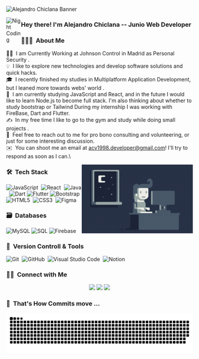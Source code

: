 ![Alejandro Chiclana Banner](https://imgur.com/WpwTCDe)

<img alt="Night Coding" src="./assets/Hand%20Wave.gif" width='40' align="left"/><h3 align="left">Hey there! I'm Alejandro Chiclana -- Junio Web Developer </h3>

<!-- ## 👋 &nbsp;Hey there! I'm Alejandro Chiclana - Junior Web Developer-->

### 👨🏻‍💻 &nbsp;About Me

👨‍💻 &nbsp;I am Currently Working at Johnson Control in Madrid as Personal Security .\
💡 &nbsp;I like to explore new technologies and develop software solutions and quick hacks.\
🎓 &nbsp;I recently finished my studies in Multiplatform Application Development, but I leaned more towards webs' world .\
🌱 &nbsp;I am currently studying JavaScript and React, and in the future I would like to learn Node.js to become full stack. I'm also thinking about whether to study bootstrap or Tailwind 
During my internship I was working with FireBase, Dart and Flutter.\
✍️ &nbsp;In my free time I like to go to the gym and study while doing small projects .\
💬 &nbsp;Feel free to reach out to me for pro bono consulting and volunteering, or just for some interesting discussion.\
✉️ &nbsp;You can shoot me an email at acv1998.developer@gmail.com! I'll try to respond as soon as I can.\


<img alt="Night Coding" src="https://raw.githubusercontent.com/AVS1508/AVS1508/master/assets/Night-Coding.gif" align="right"/>

### 🛠 &nbsp;Tech Stack

![JavaScript](https://img.shields.io/badge/javascript-%23323330.svg?style=for-the-badge&logo=javascript&logoColor=%23F7DF1E)&nbsp;
![React](https://img.shields.io/badge/-ReactJs-61DAFB?logo=react&logoColor=white&style=for-the-badge)&nbsp;
![Java](https://img.shields.io/badge/java-%23ED8B00.svg?style=for-the-badge&logo=java&logoColor=white)&nbsp;
![Dart](https://img.shields.io/badge/Dart-2.19-blue?style=for-the-badge&logo=dart&logoColor=white)
![Flutter](https://img.shields.io/badge/Flutter-3.13-blue?style=for-the-badge&logo=flutter&logoColor=white)
![Bootstrap](https://img.shields.io/badge/bootstrap-%23563D7C.svg?style=for-the-badge&logo=bootstrap&logoColor=white)&nbsp;
![HTML5](https://img.shields.io/badge/html5-%23E34F26.svg?style=for-the-badge&logo=html5&logoColor=white)&nbsp;
![CSS3](https://img.shields.io/badge/css3-%231572B6.svg?style=for-the-badge&logo=css3&logoColor=white)&nbsp;
![Figma](https://img.shields.io/badge/figma-%23F24E1E.svg?style=for-the-badge&logo=figma&logoColor=white)&nbsp;

### 🗃 &nbsp;Databases

![MySQL](https://img.shields.io/badge/MySQL-5.7-blue)
![SQL](https://img.shields.io/badge/SQL-Structured%20Query%20Language-orange)
![Firebase](https://img.shields.io/badge/Firebase-🔥-yellow?style=for-the-badge&logo=firebase&logoColor=black)


### 🧰 &nbsp;Version Controll & Tools 

![Git](https://img.shields.io/badge/git-%23F05033.svg?style=for-the-badge&logo=git&logoColor=white)&nbsp;
![GitHub](https://img.shields.io/badge/github-%23121011.svg?style=for-the-badge&logo=github&logoColor=white)&nbsp;
![Visual Studio Code](https://img.shields.io/badge/Visual%20Studio%20Code-0078d7.svg?style=for-the-badge&logo=visual-studio-code&logoColor=white)&nbsp;
![Notion](https://img.shields.io/badge/Notion-%23000000.svg?style=for-the-badge&logo=notion&logoColor=white)&nbsp;


### 🤝🏻 &nbsp;Connect with Me

<p align="center">
<a href="https://www.linkedin.com/in/ask2001/"><img src="https://img.shields.io/badge/-Aditya%20Sunit%20Kanoi-0077B5?style=flat&logo=Linkedin&logoColor=white"/></a>
<a href="mailto:adityakanoiofficial@gmail.com"><img src="https://img.shields.io/badge/-Adityakanoi-D14836?style=flat&logo=Gmail&logoColor=white"/></a>
<a href="https://www.instagram.com/aditya_kanoi123/"><img src="https://img.shields.io/badge/-Adityakanoi123-E4405F?style=flat&logo=Instagram&logoColor=white"/></a>

</p>

### 🐍 &nbsp;That's How Commits move ...

<div align="center">
  <a href="https://github.com/Adityakanoi2001/">
  <img src="https://github.com/1999AZZAR/1999AZZAR/blob/readme/resources/img/grid-snake.svg"
       alt="snake" /></a>
</div>
